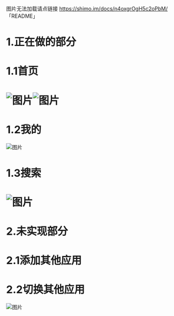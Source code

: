 图片无法加载请点链接 https://shimo.im/docs/n4oxgrOgH5c2oPbM/ 「README」

# 1.正在做的部分
# 1.1首页

# ![图片](https://uploader.shimo.im/f/kkNbZM3sa4ndzkBQ.png!thumbnail)![图片](https://uploader.shimo.im/f/WKmoANPSpw8zRbaa.png!thumbnail)


# 1.2我的

![图片](https://uploader.shimo.im/f/uT5YnzgKz9GWomPe.png!thumbnail)

# 1.3搜索

# ![图片](https://uploader.shimo.im/f/DsiuRwZibQtTjY6q.png!thumbnail)
# 2.未实现部分
# 2.1添加其他应用

# 2.2切换其他应用

![图片](https://uploader.shimo.im/f/9qBjlb4tCPlsGvbp.png!thumbnail)



